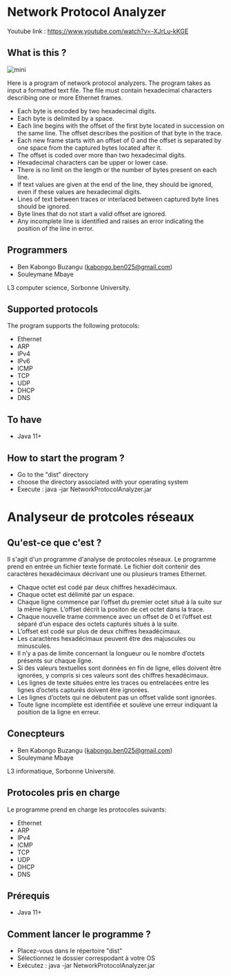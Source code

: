 # Network Protocol Analyzer

Youtube link : https://www.youtube.com/watch?v=-XJrLu-kKGE

## What is this ?

![mini](https://user-images.githubusercontent.com/62559968/145677088-be7373fe-46a0-402c-bb3f-ed9a87e35ab5.png)

Here is a program of network protocol analyzers.
The program takes as input a formatted text file.
The file must contain hexadecimal characters describing one or more Ethernet frames.
- Each byte is encoded by two hexadecimal digits.
- Each byte is delimited by a space.
- Each line begins with the offset of the first byte located in succession on the same line. The offset describes the position of that byte in the trace.
- Each new frame starts with an offset of 0 and the offset is separated by one space from the captured bytes located after it.
- The offset is coded over more than two hexadecimal digits.
- Hexadecimal characters can be upper or lower case.
- There is no limit on the length or the number of bytes present on each line.
- If text values are given at the end of the line, they should be ignored, even if these values ​​are hexadecimal digits.
- Lines of text between traces or interlaced between captured byte lines should be ignored.
- Byte lines that do not start a valid offset are ignored.
- Any incomplete line is identified and raises an error indicating the position of the line in error.

## Programmers

- Ben Kabongo Buzangu (kabongo.ben025@gmail.com)
- Souleymane Mbaye

L3 computer science, Sorbonne University.

## Supported protocols

The program supports the following protocols:
- Ethernet
- ARP
- IPv4
- IPv6
- ICMP
- TCP
- UDP
- DHCP
- DNS

## To have

- Java 11+

## How to start the program ?

- Go to the "dist" directory
- choose the directory associated with your operating system
- Execute : java -jar NetworkProtocolAnalyzer.jar

# Analyseur de protcoles réseaux

## Qu'est-ce que c'est ?

Il s'agit d'un programme d'analyse de protocoles réseaux.
Le programme prend en entrée un fichier texte formaté.
Le fichier doit contenir des caractères hexadécimaux décrivant une ou plusieurs trames Ethernet.
- Chaque octet est codé par deux chiffres hexadécimaux.
- Chaque octet est délimité par un espace.
- Chaque ligne commence par l’offset du premier octet situé à la suite sur la même ligne. L’offset décrit la positon de cet octet dans la trace.
- Chaque nouvelle trame commence avec un offset de 0 et l’offset est séparé d’un espace des octets capturés situés à la suite.
- L’offset est codé sur plus de deux chiffres hexadécimaux.
- Les caractères hexadécimaux peuvent être des majuscules ou minuscules.
- Il n’y a pas de limite concernant la longueur ou le nombre d’octets présents sur chaque ligne.
- Si des valeurs textuelles sont données en fin de ligne, elles doivent être ignorées, y compris si ces valeurs sont des chiffres hexadécimaux.
- Les lignes de texte situées entre les traces ou entrelacées entre les lignes d’octets capturés doivent être ignorées.
- Les lignes d’octets qui ne débutent pas un offset valide sont ignorées.
- Toute ligne incomplète est identifiée et soulève une erreur indiquant la position de la ligne en erreur.

## Conecpteurs

- Ben Kabongo Buzangu (kabongo.ben025@gmail.com)
- Souleymane Mbaye

L3 informatique, Sorbonne Université.

## Protocoles pris en charge

Le programme prend en charge les protocoles suivants:
- Ethernet
- ARP
- IPv4
- ICMP
- TCP
- UDP
- DHCP
- DNS

## Prérequis

- Java 11+

## Comment lancer le programme ?

- Placez-vous dans le répertoire "dist"
- Sélectionnez le dossier correspodant à votre OS
- Exécutez : java -jar NetworkProtocolAnalyzer.jar
